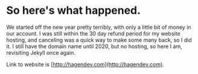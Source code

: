 # So here's what happened.

We started off the new year pretty terribly, with only a little bit of money in our account. I was still within the 30 day refund period for my website hosting, and canceling was a quick way to make some many back, so I did it. I still have the domain name until 2020, but no hosting, so here I am, revisiting Jekyll once again.

Link to website is [http://hagendev.com](http://hagendev.com). 
